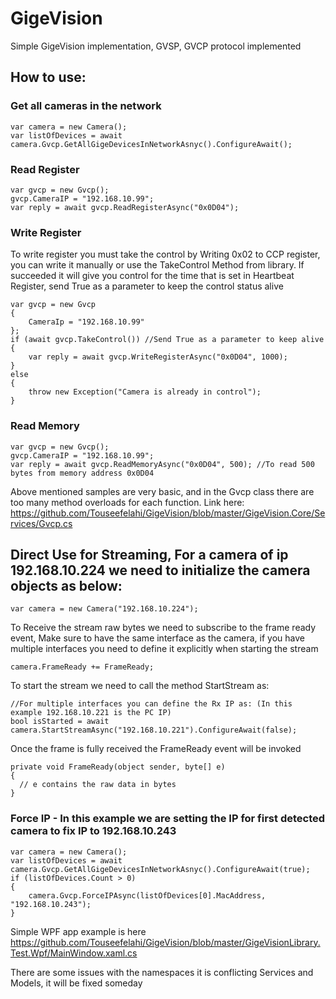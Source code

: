 # GigeVision
Simple GigeVision implementation, GVSP, GVCP protocol implemented

## How to use:

### Get all cameras in the network

    var camera = new Camera();
    var listOfDevices = await camera.Gvcp.GetAllGigeDevicesInNetworkAsnyc().ConfigureAwait();    

### Read Register   
        
    var gvcp = new Gvcp();
    gvcp.CameraIP = "192.168.10.99";
    var reply = await gvcp.ReadRegisterAsync("0x0D04");
    
### Write Register
To write register you must take the control by Writing 0x02 to CCP register, you can write it manually or use the TakeControl Method from library.
If succeeded it will give you control for the time that is set in Heartbeat Register, send True as a parameter to keep the control status alive

    var gvcp = new Gvcp
    {
        CameraIp = "192.168.10.99"
    };
    if (await gvcp.TakeControl()) //Send True as a parameter to keep alive
    {
        var reply = await gvcp.WriteRegisterAsync("0x0D04", 1000);
    }
    else
    {
        throw new Exception("Camera is already in control");
    }
                       
### Read Memory

    var gvcp = new Gvcp();
    gvcp.CameraIP = "192.168.10.99";
    var reply = await gvcp.ReadMemoryAsync("0x0D04", 500); //To read 500 bytes from memory address 0x0D04

Above mentioned samples are very basic, and in the Gvcp class there are too many method overloads for each function. Link here: https://github.com/Touseefelahi/GigeVision/blob/master/GigeVision.Core/Services/Gvcp.cs




## Direct Use for Streaming, For a camera of ip  192.168.10.224 we need to initialize the camera objects as below:

    var camera = new Camera("192.168.10.224");
    
To Receive the stream raw bytes we need to subscribe to the frame ready event, Make sure to have the same interface as the camera, if you have multiple interfaces you need to define it explicitly when starting the stream 

    camera.FrameReady += FrameReady;

To start the stream we need to call the method StartStream as:

    //For multiple interfaces you can define the Rx IP as: (In this example 192.168.10.221 is the PC IP)    
    bool isStarted = await camera.StartStreamAsync("192.168.10.221").ConfigureAwait(false);

Once the frame is fully received the FrameReady event will be invoked

    private void FrameReady(object sender, byte[] e)
    {
      // e contains the raw data in bytes
    }
    

 ### Force IP - In this example we are setting the IP for first detected camera to fix IP to 192.168.10.243

    var camera = new Camera();
    var listOfDevices = await camera.Gvcp.GetAllGigeDevicesInNetworkAsnyc().ConfigureAwait(true);
    if (listOfDevices.Count > 0)
    {
        camera.Gvcp.ForceIPAsync(listOfDevices[0].MacAddress, "192.168.10.243");
    }


Simple WPF app example is here https://github.com/Touseefelahi/GigeVision/blob/master/GigeVisionLibrary.Test.Wpf/MainWindow.xaml.cs

There are some issues with the namespaces it is conflicting Services and Models, it will be fixed someday
